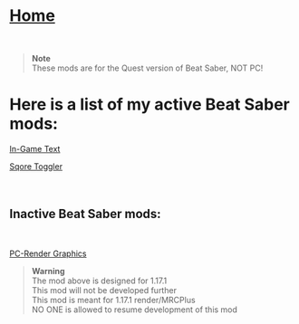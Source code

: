 # [Home](./index.html)  
<br/>

>**Note**  
>These mods are for the Quest version of Beat Saber, NOT PC!

# Here is a list of my active Beat Saber mods:
[In-Game Text](https://github.com/CGray1234/InGameText)

[Sqore Toggler](https://github.com/CGray1234/SqoreToggler)
<br/>
<br/>
<br/>
## Inactive Beat Saber mods:  
<br/>

[PC-Render Graphics](https://github.com/CGray1234/Quest-PC-Render-Graphics)

>**Warning**  
>The mod above is designed for 1.17.1  
>This mod will not be developed further  
>This mod is meant for 1.17.1 render/MRCPlus  
>NO ONE is allowed to resume development of this mod